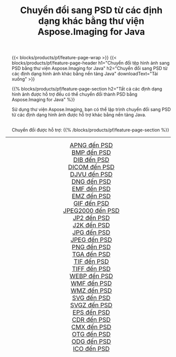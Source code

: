 ﻿---
title: Chuyển đổi sang PSD từ các định dạng khác bằng thư viện Aspose.Imaging for Java 
weight: 3920
url: /vi/java/conversion/to/psd/ 
lang: vi
langdirlevel: 2
locales: zh-hans,ja,it,ru,de,es,fr,nl,id,lt,pl,pt,vi,tr,ko,zh-hant,ar,hi,th,sv,cs,uk,he
description: Sử dụng Aspose.Imaging, bạn có thể chuyển đổi sang PSD từ các định dạng khác bằng Java
---

{{< blocks/products/pf/feature-page-wrap >}}
{{< blocks/products/pf/feature-page-header h1="Chuyển đổi tệp hình ảnh sang PSD bằng thư viện Aspose.Imaging for Java" h2="Chuyển đổi sang PSD từ các định dạng hình ảnh khác bằng nền tảng Java" downloadText="Tải xuống" >}}


{{% blocks/products/pf/feature-page-section  h2="Tất cả các định dạng hình ảnh được hỗ trợ đều có thể chuyển đổi thành PSD bằng Aspose.Imaging for Java" %}}
<p align=justify>Sử dụng thư viện Aspose.Imaging, bạn có thể lập trình chuyển đổi sang PSD từ các định dạng hình ảnh được hỗ trợ khác bằng nền tảng Java.</p>
<br/>
Chuyển đổi được hỗ trợ:
{{% /blocks/products/pf/feature-page-section %}}
<div class="container-fluid productfamilypage bg-gray">
    <div class="convertypes bg-gray agp-content section">
        <div class="container">
		<hr style="margin-left:-20px;"/>
		<div class="row other-converters" style="gap: 10px;font-size: 19px;text-align:center;">
		    <div class='col-md-2 other-converter remove-lp remove-rp'><a href="/imaging/vi/java/conversion/apng-to-psd/" style="padding:15px;">APNG đến PSD</a></div>
<div class='col-md-2 other-converter remove-lp remove-rp'><a href="/imaging/vi/java/conversion/bmp-to-psd/" style="padding:15px;">BMP đến PSD</a></div>
<div class='col-md-2 other-converter remove-lp remove-rp'><a href="/imaging/vi/java/conversion/dib-to-psd/" style="padding:15px;">DIB đến PSD</a></div>
<div class='col-md-2 other-converter remove-lp remove-rp'><a href="/imaging/vi/java/conversion/dicom-to-psd/" style="padding:15px;">DICOM đến PSD</a></div>
<div class='col-md-2 other-converter remove-lp remove-rp'><a href="/imaging/vi/java/conversion/djvu-to-psd/" style="padding:15px;">DJVU đến PSD</a></div>
<div class='col-md-2 other-converter remove-lp remove-rp'><a href="/imaging/vi/java/conversion/dng-to-psd/" style="padding:15px;">DNG đến PSD</a></div>
<div class='col-md-2 other-converter remove-lp remove-rp'><a href="/imaging/vi/java/conversion/emf-to-psd/" style="padding:15px;">EMF đến PSD</a></div>
<div class='col-md-2 other-converter remove-lp remove-rp'><a href="/imaging/vi/java/conversion/emz-to-psd/" style="padding:15px;">EMZ đến PSD</a></div>
<div class='col-md-2 other-converter remove-lp remove-rp'><a href="/imaging/vi/java/conversion/gif-to-psd/" style="padding:15px;">GIF đến PSD</a></div>
<div class='col-md-2 other-converter remove-lp remove-rp'><a href="/imaging/vi/java/conversion/jpeg2000-to-psd/" style="padding:15px;">JPEG2000 đến PSD</a></div>
<div class='col-md-2 other-converter remove-lp remove-rp'><a href="/imaging/vi/java/conversion/jp2-to-psd/" style="padding:15px;">JP2 đến PSD</a></div>
<div class='col-md-2 other-converter remove-lp remove-rp'><a href="/imaging/vi/java/conversion/j2k-to-psd/" style="padding:15px;">J2K đến PSD</a></div>
<div class='col-md-2 other-converter remove-lp remove-rp'><a href="/imaging/vi/java/conversion/jpg-to-psd/" style="padding:15px;">JPG đến PSD</a></div>
<div class='col-md-2 other-converter remove-lp remove-rp'><a href="/imaging/vi/java/conversion/jpeg-to-psd/" style="padding:15px;">JPEG đến PSD</a></div>
<div class='col-md-2 other-converter remove-lp remove-rp'><a href="/imaging/vi/java/conversion/png-to-psd/" style="padding:15px;">PNG đến PSD</a></div>
<div class='col-md-2 other-converter remove-lp remove-rp'><a href="/imaging/vi/java/conversion/tga-to-psd/" style="padding:15px;">TGA đến PSD</a></div>
<div class='col-md-2 other-converter remove-lp remove-rp'><a href="/imaging/vi/java/conversion/tif-to-psd/" style="padding:15px;">TIF đến PSD</a></div>
<div class='col-md-2 other-converter remove-lp remove-rp'><a href="/imaging/vi/java/conversion/tiff-to-psd/" style="padding:15px;">TIFF đến PSD</a></div>
<div class='col-md-2 other-converter remove-lp remove-rp'><a href="/imaging/vi/java/conversion/webp-to-psd/" style="padding:15px;">WEBP đến PSD</a></div>
<div class='col-md-2 other-converter remove-lp remove-rp'><a href="/imaging/vi/java/conversion/wmf-to-psd/" style="padding:15px;">WMF đến PSD</a></div>
<div class='col-md-2 other-converter remove-lp remove-rp'><a href="/imaging/vi/java/conversion/wmz-to-psd/" style="padding:15px;">WMZ đến PSD</a></div>
<div class='col-md-2 other-converter remove-lp remove-rp'><a href="/imaging/vi/java/conversion/svg-to-psd/" style="padding:15px;">SVG đến PSD</a></div>
<div class='col-md-2 other-converter remove-lp remove-rp'><a href="/imaging/vi/java/conversion/svgz-to-psd/" style="padding:15px;">SVGZ đến PSD</a></div>
<div class='col-md-2 other-converter remove-lp remove-rp'><a href="/imaging/vi/java/conversion/eps-to-psd/" style="padding:15px;">EPS đến PSD</a></div>
<div class='col-md-2 other-converter remove-lp remove-rp'><a href="/imaging/vi/java/conversion/cdr-to-psd/" style="padding:15px;">CDR đến PSD</a></div>
<div class='col-md-2 other-converter remove-lp remove-rp'><a href="/imaging/vi/java/conversion/cmx-to-psd/" style="padding:15px;">CMX đến PSD</a></div>
<div class='col-md-2 other-converter remove-lp remove-rp'><a href="/imaging/vi/java/conversion/otg-to-psd/" style="padding:15px;">OTG đến PSD</a></div>
<div class='col-md-2 other-converter remove-lp remove-rp'><a href="/imaging/vi/java/conversion/odg-to-psd/" style="padding:15px;">ODG đến PSD</a></div>
<div class='col-md-2 other-converter remove-lp remove-rp'><a href="/imaging/vi/java/conversion/ico-to-psd/" style="padding:15px;">ICO đến PSD</a></div>
                </div>
        </div>
    </div>
</div>
<br/>

